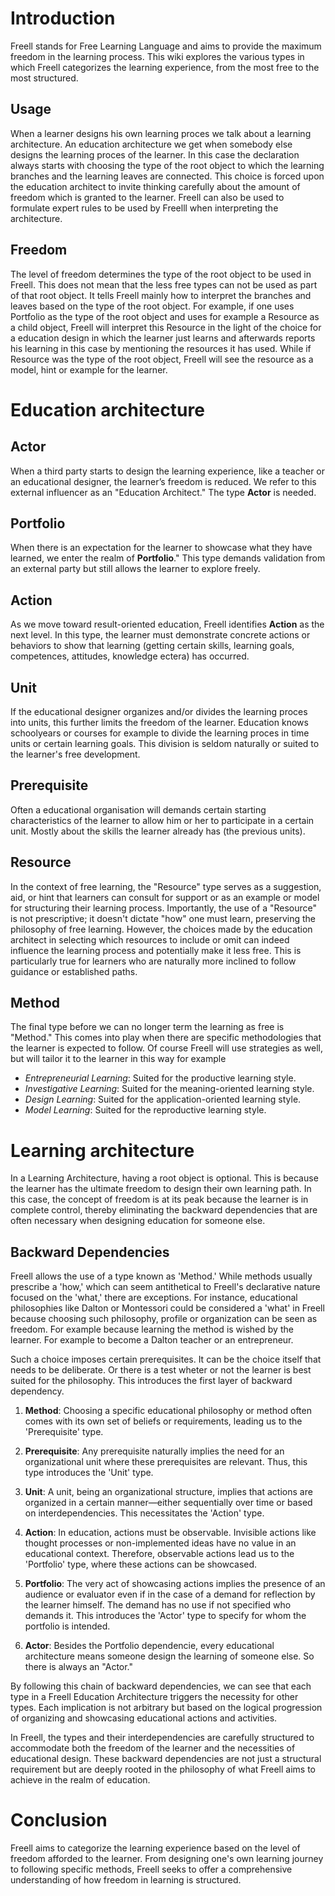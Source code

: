 # Introduction
Freell stands for Free Learning Language and aims to provide the maximum freedom in the learning process.
This wiki explores the various types in which Freell categorizes the learning experience,
from the most free to the most structured.

## Usage
When a learner designs his own learning proces we talk about a learning architecture.
An education architecture we get when somebody else designs the learning proces of the learner.
In this case the declaration always starts with choosing the type of the root object
to which the learning branches and the learning leaves are connected.
This choice is forced upon the education architect 
to invite thinking carefully about the amount of freedom which is granted to the learner.
Freell can also be used to formulate expert rules to be used by Freelll
when interpreting the architecture.

## Freedom
The level of freedom determines the type of the root object to be used in Freell.
This does not mean that the less free types can not be used as part of that root object.
It tells Freell mainly how to interpret the branches and leaves based on the type of the root object.
For example, if one uses Portfolio as the type of the root object and uses for example a Resource
as a child object, Freell will interpret this Resource in the light of the choice for a
education design in which the learner just learns and afterwards reports his learning
in this case by mentioning the resources it has used.
While if Resource was the type of the root object,
Freell will see the resource as a model, hint or example for the learner.

# Education architecture
## Actor
When a third party starts to design the learning experience, like a teacher or an educational designer, the learner’s freedom is reduced. We refer to this external influencer as an "Education Architect." The type **Actor** is needed.

## Portfolio
When there is an expectation for the learner to showcase what they have learned, we enter the realm of **Portfolio**." This type demands validation from an external party but still allows the learner to explore freely.

## Action
As we move toward result-oriented education, Freell identifies **Action** as the next level. In this type, the learner must demonstrate concrete actions or behaviors to show that learning (getting certain skills, learning goals, competences, attitudes, knowledge ectera) has occurred.

## Unit
If the educational designer organizes and/or divides the learning proces into units,
this further limits the freedom of the learner. Education knows schoolyears or courses for example to
divide the learning proces in time units or certain learning goals.
This division is seldom naturally or suited to the learner's free development.

## Prerequisite
Often a educational organisation will demands certain starting characteristics of the learner
to allow him or her to participate in a certain unit.
Mostly about the skills the learner already has (the previous units).

## Resource
In the context of free learning,
the "Resource" type serves as a suggestion, aid, or hint
that learners can consult for support
or as an example or model for structuring their learning process.
Importantly, the use of a "Resource" is not prescriptive;
it doesn't dictate "how" one must learn,
preserving the philosophy of free learning.
However, the choices made by the education architect in selecting
which resources to include or omit
can indeed influence the learning process and potentially make it less free.
This is particularly true for learners who are naturally more inclined
to follow guidance or established paths.

## Method
The final type before we can no longer term the learning as free is "Method." This comes into play when there are specific methodologies that the learner is expected to follow. Of course Freell will use strategies as well, but will tailor it to the learner in this way for example
* _Entrepreneurial Learning_: Suited for the productive learning style.
* _Investigative Learning_: Suited for the meaning-oriented learning style.
* _Design Learning_: Suited for the application-oriented learning style.
* _Model Learning_: Suited for the reproductive learning style.

# Learning architecture

In a Learning Architecture, having a root object is optional.
This is because the learner has the ultimate freedom to design their own learning path.
In this case, the concept of freedom is at its peak because the learner is in complete control,
thereby eliminating the backward dependencies that are often necessary
when designing education for someone else.

## Backward Dependencies

Freell allows the use of a type known as 'Method.'
While methods usually prescribe a 'how,'
which can seem antithetical to Freell's declarative nature focused on the 'what,'
there are exceptions.
For instance, educational philosophies like Dalton or Montessori could be considered a 'what'
in Freell because choosing such philosophy, profile or organization can be seen as freedom.
For example because learning the method is wished by the learner.
For example to become a Dalton teacher or an entrepreneur.

Such a choice imposes certain prerequisites.
It can be the choice itself that needs to be deliberate.
Or there is a test wheter or not the learner is best suited for the philosophy.
This introduces the first layer of backward dependency.

1. **Method**: Choosing a specific educational philosophy or method often comes with its own set of beliefs or requirements, leading us to the 'Prerequisite' type.
   
2. **Prerequisite**: Any prerequisite naturally implies the need for an organizational unit where these prerequisites are relevant. Thus, this type introduces the 'Unit' type.

3. **Unit**: A unit, being an organizational structure, implies that actions are organized in a certain manner—either sequentially over time or based on interdependencies. This necessitates the 'Action' type.

4. **Action**: In education, actions must be observable. Invisible actions like thought processes or non-implemented ideas have no value in an educational context. Therefore, observable actions lead us to the 'Portfolio' type, where these actions can be showcased.

5. **Portfolio**: The very act of showcasing actions implies the presence of an audience or evaluator even if in the case of a demand for reflection by the learner himself. The demand has no use if not specified who demands it. This introduces the 'Actor' type to specify for whom the portfolio is intended.

6. **Actor**: Besides the Portfolio dependencie, every educational architecture means someone design the learning of someone else. So there is always an "Actor."

By following this chain of backward dependencies, we can see that each type in a Freell Education Architecture triggers the necessity for other types. Each implication is not arbitrary but based on the logical progression of organizing and showcasing educational actions and activities.


In Freell, the types and their interdependencies are carefully structured to accommodate both the freedom of the learner and the necessities of educational design. These backward dependencies are not just a structural requirement but are deeply rooted in the philosophy of what Freell aims to achieve in the realm of education.

# Conclusion
Freell aims to categorize the learning experience based on the level of freedom afforded to the learner. From designing one's own learning journey to following specific methods, Freell seeks to offer a comprehensive understanding of how freedom in learning is structured.


